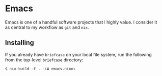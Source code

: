 # Emacs

Emacs is one of a handful software projects that I highly value. I consider it
as central to my workflow as `git` and `nix`.

## Installing

If you already have `briefcase` on your local file system, run the following
from the top-level `briefcase` directory:

```shell
$ nix-build -f . -iA emacs.nixos
```
